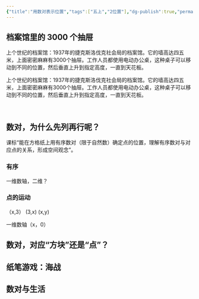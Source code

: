 ```yaml
---
{"title":"用数对表示位置","tags":["五上","2位置"],"dg-publish":true,"permalink":"/5 课时设计/5a 用数对表示位置/","dgPassFrontmatter":true,"noteIcon":""}
---
```




##  档案馆里的 3000 个抽屉

上个世纪的档案馆：1937年的捷克斯洛伐克社会局的档案馆。它的墙高达四五米，上面密密麻麻有3000个抽屉。工作人员都使用电动办公桌，这种桌子可以移动到不同的位置，然后垂直上升到指定高度，一直到天花板。

上个世纪的档案馆：1937年的捷克斯洛伐克社会局的档案馆。它的墙高达四五米，上面密密麻麻有3000个抽屉。工作人员都使用电动办公桌，这种桌子可以移动到不同的位置，然后垂直上升到指定高度，一直到天花板。

<p class="grid">
	<img alt="" src="https://r2.edui123.com/2023/08/bg2022053002.webp">
	<img alt="" src="https://r2.edui123.com/2023/08/bg2022053007.webp">
	<img alt="" src="https://r2.edui123.com/2023/08/bg2022053005.webp">
	<img alt="" src="https://r2.edui123.com/2023/08/bg2022053004.webp">
</p>

## 数对，为什么先列再行呢？

课标“能在方格纸上用有序数对（限于自然数）确定点的位置，理解有序数对与对应点的关系，形成空间观念”。

### 有序

一维数轴，二维？

### 点的运动

（x,3） (3,x) (x,y)

一维数轴（x，0）

## 数对，对应“方块”还是“点”？


## 纸笔游戏：海战



## 数对与生活



